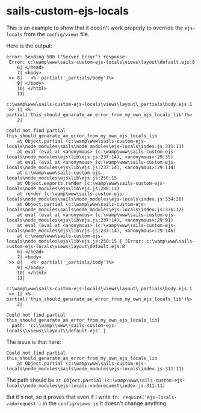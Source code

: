 # sails-custom-ejs-locals

This is an example to show that it doesn't work properly to override the `ejs-locals` from the `config/views` file.

Here is the output:

```
error: Sending 500 ("Server Error") response:
 Error: c:\wamp\www\sails-custom-ejs-locals\views\layout\default.ejs:8
    6| </head>
    7| <body>
 >> 8|   <%- partial('_partials/body')%>
    9| </body>
    10| </html>
    11|

c:\wamp\www\sails-custom-ejs-locals\views\layout\_partials\body.ejs:1
 >> 1| <%- partial('this_should_genarate_an_error_from_my_own_ejs_locals_lib')%>
    2|

Could not find partial this_should_genarate_an_error_from_my_own_ejs_locals_lib
    at Object.partial (c:\wamp\www\sails-custom-ejs-locals\node_modules\sails\node_modules\ejs-locals\index.js:311:11)
    at eval (eval at <anonymous> (c:\wamp\www\sails-custom-ejs-locals\node_modules\ejs\lib\ejs.js:237:14), <anonymous>:29:35)
    at eval (eval at <anonymous> (c:\wamp\www\sails-custom-ejs-locals\node_modules\ejs\lib\ejs.js:237:14), <anonymous>:29:114)
    at c:\wamp\www\sails-custom-ejs-locals\node_modules\ejs\lib\ejs.js:250:15
    at Object.exports.render (c:\wamp\www\sails-custom-ejs-locals\node_modules\ejs\lib\ejs.js:288:13)
    at render (c:\wamp\www\sails-custom-ejs-locals\node_modules\sails\node_modules\ejs-locals\index.js:334:20)
    at Object.partial (c:\wamp\www\sails-custom-ejs-locals\node_modules\sails\node_modules\ejs-locals\index.js:376:12)
    at eval (eval at <anonymous> (c:\wamp\www\sails-custom-ejs-locals\node_modules\ejs\lib\ejs.js:237:14), <anonymous>:29:91)
    at eval (eval at <anonymous> (c:\wamp\www\sails-custom-ejs-locals\node_modules\ejs\lib\ejs.js:237:14), <anonymous>:29:146)
    at c:\wamp\www\sails-custom-ejs-locals\node_modules\ejs\lib\ejs.js:250:15 { [Error: c:\wamp\www\sails-custom-ejs-locals\views\layout\default.ejs:8
    6| </head>
    7| <body>
 >> 8|   <%- partial('_partials/body')%>
    9| </body>
    10| </html>
    11|

c:\wamp\www\sails-custom-ejs-locals\views\layout\_partials\body.ejs:1
 >> 1| <%- partial('this_should_genarate_an_error_from_my_own_ejs_locals_lib')%>
    2|

Could not find partial this_should_genarate_an_error_from_my_own_ejs_locals_lib]
  path: 'c:\\wamp\\www\\sails-custom-ejs-locals\\views\\layout\\default.ejs' }

```

The issue is that here:

```
Could not find partial this_should_genarate_an_error_from_my_own_ejs_locals_lib
    at Object.partial (c:\wamp\www\sails-custom-ejs-locals\node_modules\sails\node_modules\ejs-locals\index.js:311:11)
```

The path should be `at Object.partial (c:\wamp\www\sails-custom-ejs-locals\node_modules\ejs-locals-vadorequest\index.js:311:11)`

But it's not, so it proves that even if I write `fn: require('ejs-locals-vadorequest')` in the `config/views.js` it doesn't change anything.
